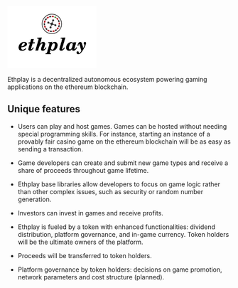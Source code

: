 ![ethplay](https://raw.githubusercontent.com/ethplay/ethplay/master/docs/ethplay_small.png)

Ethplay is a decentralized autonomous ecosystem powering gaming applications on the ethereum blockchain.

## Unique features ##

* Users can play and host games. Games can be hosted without needing special programming skills. For instance, starting an instance of a provably fair casino game on the ethereum blockchain will be as easy as sending a transaction.

* Game developers can create and submit new game types and receive a share of proceeds throughout game lifetime.

* Ethplay base libraries allow developers to focus on game logic rather than other complex issues, such as security or random number generation.

* Investors can invest in games and receive profits.

* Ethplay is fueled by a token with enhanced functionalities: dividend distribution,  platform governance, and in-game currency. Token holders will be the ultimate owners of the platform.

* Proceeds will be transferred to token holders.

* Platform governance by token holders: decisions on game promotion, network parameters and cost structure (planned).
